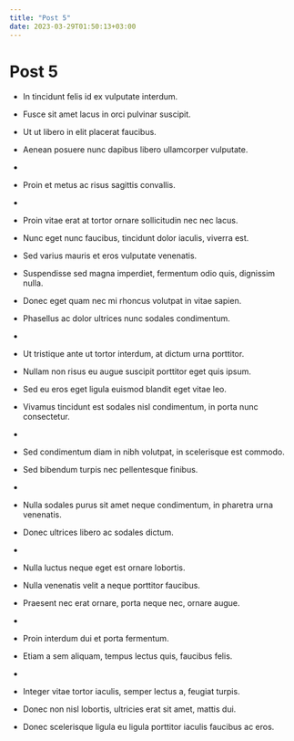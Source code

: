 ```yaml
---
title: "Post 5"
date: 2023-03-29T01:50:13+03:00
---
```


# Post 5

* In tincidunt felis id ex vulputate interdum.

* Fusce sit amet lacus in orci pulvinar suscipit.
* Ut ut libero in elit placerat faucibus.
* Aenean posuere nunc dapibus libero ullamcorper vulputate.
* 
* Proin et metus ac risus sagittis convallis.
* 
* Proin vitae erat at tortor ornare sollicitudin nec nec lacus.
* Nunc eget nunc faucibus, tincidunt dolor iaculis, viverra est.
* Sed varius mauris et eros vulputate venenatis.
* Suspendisse sed magna imperdiet, fermentum odio quis, dignissim nulla.
* Donec eget quam nec mi rhoncus volutpat in vitae sapien.
* Phasellus ac dolor ultrices nunc sodales condimentum.
* 
* Ut tristique ante ut tortor interdum, at dictum urna porttitor.
* Nullam non risus eu augue suscipit porttitor eget quis ipsum.
* Sed eu eros eget ligula euismod blandit eget vitae leo.
* Vivamus tincidunt est sodales nisl condimentum, in porta nunc consectetur.
* 
* Sed condimentum diam in nibh volutpat, in scelerisque est commodo.
* Sed bibendum turpis nec pellentesque finibus.
* 
* Nulla sodales purus sit amet neque condimentum, in pharetra urna venenatis.
* Donec ultrices libero ac sodales dictum.
* 
* Nulla luctus neque eget est ornare lobortis.
* Nulla venenatis velit a neque porttitor faucibus.
* Praesent nec erat ornare, porta neque nec, ornare augue.
* 
* Proin interdum dui et porta fermentum.
* Etiam a sem aliquam, tempus lectus quis, faucibus felis.
* 
* Integer vitae tortor iaculis, semper lectus a, feugiat turpis.
* Donec non nisl lobortis, ultricies erat sit amet, mattis dui.
* Donec scelerisque ligula eu ligula porttitor iaculis faucibus ac eros.

